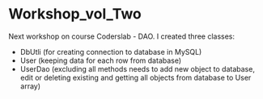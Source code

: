 # Workshop_vol_Two
Next workshop on course Coderslab - DAO.
I created three classes:
- DbUtli (for creating connection to database in MySQL)
- User (keeping data for each row from database)
- UserDao (excluding all methods needs to add new object to database, edit or deleting existing and getting all objects from database to User array)
